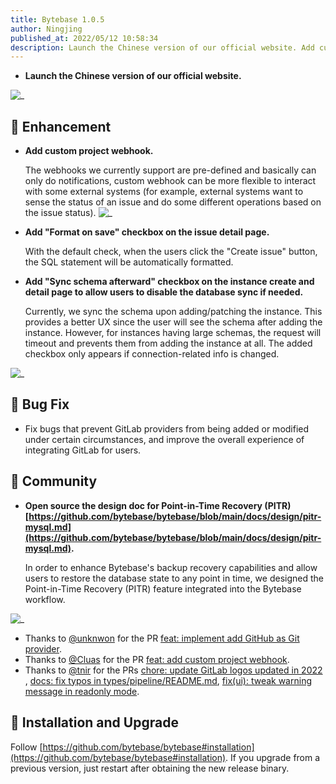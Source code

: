```yaml
---
title: Bytebase 1.0.5
author: Ningjing
published_at: 2022/05/12 10:58:34
description: Launch the Chinese version of our official website. Add custom project webhook. Add "Format on save" checkbox on the issue detail page. Add "Sync schema afterward" checkbox on the instance create and detail page.
---
```


- **Launch the Chinese version of our official website.**

![_](/changelog/1.0.5/frontpage-chinese.webp)

## 🎄 Enhancement

- **Add custom project webhook.**

  The webhooks we currently support are pre-defined and basically can only do notifications, custom webhook can be more flexible to interact with some external systems (for example, external systems want to sense the status of an issue and do some different operations based on the issue status).
  ![_](/changelog/1.0.5/custom-webhook.webp)

- **Add "Format on save" checkbox on the issue detail page.**

  With the default check, when the users click the "Create issue" button, the SQL statement will be automatically formatted.

- **Add "Sync schema afterward" checkbox on the instance create and detail page to allow users to disable the database sync if needed.**

  Currently, we sync the schema upon adding/patching the instance. This provides a better UX since the user will see the schema after adding the instance. However, for instances having large schemas, the request will timeout and prevents them from adding the instance at all. The added checkbox only appears if connection-related info is changed.

![_](/changelog/1.0.5/add-instance-sync-schema-later.webp)

## 🐞 Bug Fix

- Fix bugs that prevent GitLab providers from being added or modified under certain circumstances, and improve the overall experience of integrating GitLab for users.

## 🎠 Community

- **Open source the design doc for Point-in-Time Recovery (PITR) [https://github.com/bytebase/bytebase/blob/main/docs/design/pitr-mysql.md](https://github.com/bytebase/bytebase/blob/main/docs/design/pitr-mysql.md).**

  In order to enhance Bytebase's backup recovery capabilities and allow users to restore the database state to any point in time, we designed the Point-in-Time Recovery (PITR) feature integrated into the Bytebase workflow.

![_](/changelog/1.0.5/pitr-design-doc.webp)

- Thanks to [@unknwon](https://github.com/unknwon) for the PR [feat: implement add GitHub as Git provider](https://github.com/bytebase/bytebase/pull/998).
- Thanks to [@Cluas](https://github.com/Cluas) for the PR [feat: add custom project webhook](https://github.com/bytebase/bytebase/pull/1184).
- Thanks to [@tnir](https://github.com/tnir) for the PRs [chore: update GitLab logos updated in 2022](https://github.com/bytebase/bytebase/pull/1215) , [docs: fix typos in types/pipeline/README.md](https://github.com/bytebase/bytebase/pull/1231), [fix(ui): tweak warning message in readonly mode](https://github.com/bytebase/bytebase/pull/1229).

## 📕 Installation and Upgrade

Follow [https://github.com/bytebase/bytebase#installation](https://github.com/bytebase/bytebase#installation). If you upgrade from a previous version, just restart after obtaining the new release binary.
